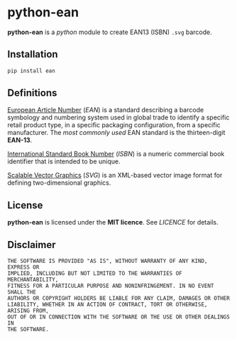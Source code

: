 # python-ean

**python-ean** is a _python_ module to create EAN13 (ISBN) `.svg` barcode.

## Installation

```sh
pip install ean
```

## Definitions

[European Article Number](https://wikipedia.org/wiki/European_Article_Number) (_EAN_) 
is a standard describing a barcode symbology and numbering system used in global 
trade to identify a specific retail product type, in a specific packaging 
configuration, from a specific manufacturer. The _most commonly used_ EAN 
standard is the thirteen-digit **EAN-13**.

[International Standard Book Number](https://en.wikipedia.org/wiki/ISBN) (_ISBN_) 
is a numeric commercial book identifier that is intended to be unique.

[Scalable Vector Graphics](https://en.wikipedia.org/wiki/SVG) (_SVG_) 
is an XML-based vector image format for defining two-dimensional graphics.

## License

**python-ean** is licensed under the **MIT licence**. See _LICENCE_ for details.

## Disclaimer
```
THE SOFTWARE IS PROVIDED "AS IS", WITHOUT WARRANTY OF ANY KIND, EXPRESS OR
IMPLIED, INCLUDING BUT NOT LIMITED TO THE WARRANTIES OF MERCHANTABILITY,
FITNESS FOR A PARTICULAR PURPOSE AND NONINFRINGEMENT. IN NO EVENT SHALL THE
AUTHORS OR COPYRIGHT HOLDERS BE LIABLE FOR ANY CLAIM, DAMAGES OR OTHER
LIABILITY, WHETHER IN AN ACTION OF CONTRACT, TORT OR OTHERWISE, ARISING FROM,
OUT OF OR IN CONNECTION WITH THE SOFTWARE OR THE USE OR OTHER DEALINGS IN
THE SOFTWARE.
```
